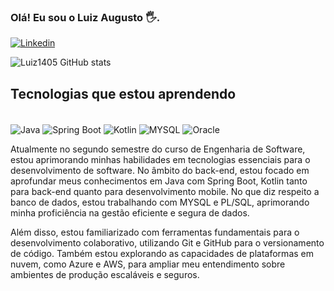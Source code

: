 
### Olá! Eu sou o Luiz Augusto 🖐️.

[![Linkedin](https://img.shields.io/badge/LinkedIn-0077B5?style=for-the-badge&logo=linkedin&logoColor=white)](https://www.linkedin.com/in/luiz-augusto-de-souza-kubaszewski-7548261b4/)

![Luiz1405 GitHub stats](https://github-readme-stats.vercel.app/api?username=Luiz1405&show_icons=true&theme=radical)

## Tecnologias que estou aprendendo

<div style="display: inline_block"><br/>
 <img align="center" alt="Java" src="https://img.shields.io/badge/Java-ED8B00?style=for-the-badge&logo=openjdk&logoColor=white" />
 <img align="center" alt="Spring Boot" src="https://img.shields.io/badge/Spring-6DB33F?style=for-the-badge&logo=spring&logoColor=white" />
<img align="center" alt="Kotlin" src="https://img.shields.io/badge/Kotlin-0095D5?&style=for-the-badge&logo=kotlin&logoColor=white" />
<img align="center" alt="MYSQL" src="https://img.shields.io/badge/MySQL-00000F?style=for-the-badge&logo=mysql&logoColor=white" />
<img align="center" alt="Oracle" src="https://img.shields.io/badge/Oracle-F80000?style=for-the-badge&logo=oracle&logoColor=black" />

</div>


 Atualmente no segundo semestre do curso de Engenharia de Software, estou aprimorando minhas habilidades em tecnologias essenciais para o desenvolvimento de software. No âmbito do back-end, estou focado em aprofundar meus conhecimentos em Java com Spring Boot, Kotlin tanto para back-end quanto para desenvolvimento mobile. No que diz respeito a banco de dados, estou trabalhando com MYSQL e PL/SQL, aprimorando minha proficiência na gestão eficiente e segura de dados.

Além disso, estou familiarizado com ferramentas fundamentais para o desenvolvimento colaborativo, utilizando Git e GitHub para o versionamento de código. Também estou explorando as capacidades de plataformas em nuvem, como Azure e AWS, para ampliar meu entendimento sobre ambientes de produção escaláveis e seguros.
